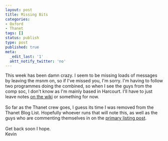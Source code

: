 ```yaml
---
layout: post
title: Missing Bits
categories:
- Oxford
- Thanet
tags: []
status: publish
type: post
published: true
meta:
  _edit_last: '1'
  aktt_notify_twitter: 'no'
---
```

This week has been damn crazy. I seem to be missing loads of messages by leaving the msnm on, so if I've missed you, I'm sorry. I'm having to follow two programmes doing the combined, so when I see the guys from the comp soc, I don't know as I'm mainly based in Harcourt. I'll have to just leave notes <a href="http://tardis.brookes.ac.uk/wiki/index.php/Main_Page">on the wiki</a> or something for now.<br /><br />So far as the Thanet crew goes, I guess its time I was removed from the Thanet Blog List. Hopefully whoever runs that will note this, as well as the guys who are commenting themselves in on the <a href="http://thanetbloglist.blogspot.com/2006/05/this-is-thanet-blog-list.html">primary listing post</a>.<br /><br />Get back soon I hope.<br />Kevin
